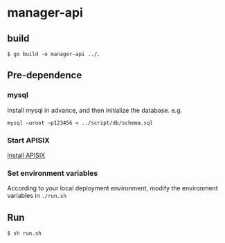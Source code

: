 <!--
#
# Licensed to the Apache Software Foundation (ASF) under one or more
# contributor license agreements.  See the NOTICE file distributed with
# this work for additional information regarding copyright ownership.
# The ASF licenses this file to You under the Apache License, Version 2.0
# (the "License"); you may not use this file except in compliance with
# the License.  You may obtain a copy of the License at
#
#     http://www.apache.org/licenses/LICENSE-2.0
#
# Unless required by applicable law or agreed to in writing, software
# distributed under the License is distributed on an "AS IS" BASIS,
# WITHOUT WARRANTIES OR CONDITIONS OF ANY KIND, either express or implied.
# See the License for the specific language governing permissions and
# limitations under the License.
#
-->

# manager-api 

## build

```shell
$ go build -o manager-api ../.
```

## Pre-dependence

### mysql

Install mysql in advance, and then initialize the database. e.g.

```shell
mysql –uroot –p123456 < ../script/db/schema.sql
```

### Start APISIX

[Install APISIX](https://github.com/apache/apisix#configure-and-installation)

### Set environment variables

According to your local deployment environment, modify the environment variables in `./run.sh`

## Run

```shell
$ sh run.sh
```


